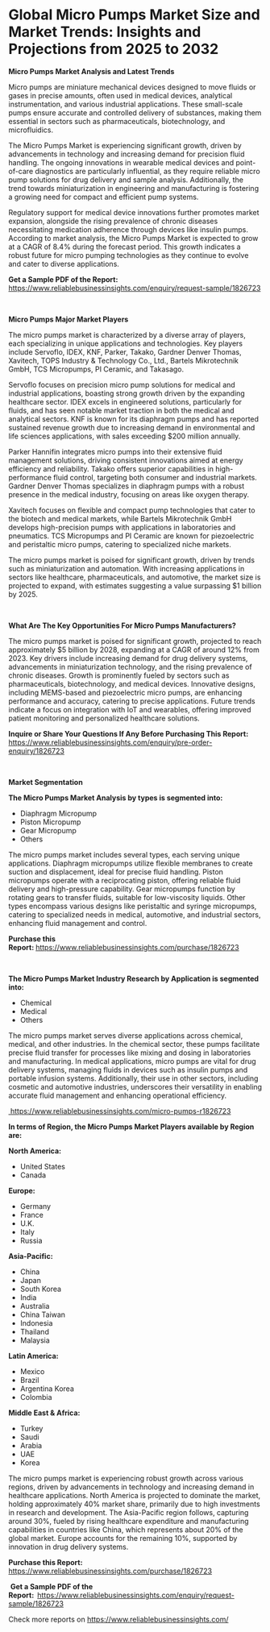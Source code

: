 <p><h1>Global Micro Pumps Market Size and Market Trends: Insights and Projections from 2025 to 2032</h1></p><p><strong>Micro Pumps Market Analysis and Latest Trends</strong></p>
<p><p>Micro pumps are miniature mechanical devices designed to move fluids or gases in precise amounts, often used in medical devices, analytical instrumentation, and various industrial applications. These small-scale pumps ensure accurate and controlled delivery of substances, making them essential in sectors such as pharmaceuticals, biotechnology, and microfluidics.</p><p>The Micro Pumps Market is experiencing significant growth, driven by advancements in technology and increasing demand for precision fluid handling. The ongoing innovations in wearable medical devices and point-of-care diagnostics are particularly influential, as they require reliable micro pump solutions for drug delivery and sample analysis. Additionally, the trend towards miniaturization in engineering and manufacturing is fostering a growing need for compact and efficient pump systems.</p><p>Regulatory support for medical device innovations further promotes market expansion, alongside the rising prevalence of chronic diseases necessitating medication adherence through devices like insulin pumps. According to market analysis, the Micro Pumps Market is expected to grow at a CAGR of 8.4% during the forecast period. This growth indicates a robust future for micro pumping technologies as they continue to evolve and cater to diverse applications.</p></p>
<p><strong>Get a Sample PDF of the Report:&nbsp;</strong> <a href="https://www.reliablebusinessinsights.com/enquiry/request-sample/1826723?utm_campaign=3003&utm_medium=2&utm_source=Github&utm_content=ia&utm_term=09042025&utm_id=micro-pumps">https://www.reliablebusinessinsights.com/enquiry/request-sample/1826723</a></p>
<p>&nbsp;</p>
<p><strong>Micro Pumps Major Market Players</strong></p>
<p><p>The micro pumps market is characterized by a diverse array of players, each specializing in unique applications and technologies. Key players include Servoflo, IDEX, KNF, Parker, Takako, Gardner Denver Thomas, Xavitech, TOPS Industry & Technology Co., Ltd., Bartels Mikrotechnik GmbH, TCS Micropumps, PI Ceramic, and Takasago.</p><p>Servoflo focuses on precision micro pump solutions for medical and industrial applications, boasting strong growth driven by the expanding healthcare sector. IDEX excels in engineered solutions, particularly for fluids, and has seen notable market traction in both the medical and analytical sectors. KNF is known for its diaphragm pumps and has reported sustained revenue growth due to increasing demand in environmental and life sciences applications, with sales exceeding $200 million annually.</p><p>Parker Hannifin integrates micro pumps into their extensive fluid management solutions, driving consistent innovations aimed at energy efficiency and reliability. Takako offers superior capabilities in high-performance fluid control, targeting both consumer and industrial markets. Gardner Denver Thomas specializes in diaphragm pumps with a robust presence in the medical industry, focusing on areas like oxygen therapy.</p><p>Xavitech focuses on flexible and compact pump technologies that cater to the biotech and medical markets, while Bartels Mikrotechnik GmbH develops high-precision pumps with applications in laboratories and pneumatics. TCS Micropumps and PI Ceramic are known for piezoelectric and peristaltic micro pumps, catering to specialized niche markets.</p><p>The micro pumps market is poised for significant growth, driven by trends such as miniaturization and automation. With increasing applications in sectors like healthcare, pharmaceuticals, and automotive, the market size is projected to expand, with estimates suggesting a value surpassing $1 billion by 2025.</p></p>
<p>&nbsp;</p>
<p><strong>What Are The Key Opportunities For Micro Pumps Manufacturers?</strong></p>
<p><p>The micro pumps market is poised for significant growth, projected to reach approximately $5 billion by 2028, expanding at a CAGR of around 12% from 2023. Key drivers include increasing demand for drug delivery systems, advancements in miniaturization technology, and the rising prevalence of chronic diseases. Growth is prominently fueled by sectors such as pharmaceuticals, biotechnology, and medical devices. Innovative designs, including MEMS-based and piezoelectric micro pumps, are enhancing performance and accuracy, catering to precise applications. Future trends indicate a focus on integration with IoT and wearables, offering improved patient monitoring and personalized healthcare solutions.</p></p>
<p><strong>Inquire or Share Your Questions If Any Before Purchasing This Report:</strong> <a href="https://www.reliablebusinessinsights.com/enquiry/pre-order-enquiry/1826723?utm_campaign=3003&utm_medium=2&utm_source=Github&utm_content=ia&utm_term=09042025&utm_id=micro-pumps">https://www.reliablebusinessinsights.com/enquiry/pre-order-enquiry/1826723</a></p>
<p>&nbsp;</p>
<p><strong>Market Segmentation</strong></p>
<p><strong>The Micro Pumps Market Analysis by types is segmented into:</strong></p>
<p><ul><li>Diaphragm Micropump</li><li>Piston Micropump</li><li>Gear Micropump</li><li>Others</li></ul></p>
<p><p>The micro pumps market includes several types, each serving unique applications. Diaphragm micropumps utilize flexible membranes to create suction and displacement, ideal for precise fluid handling. Piston micropumps operate with a reciprocating piston, offering reliable fluid delivery and high-pressure capability. Gear micropumps function by rotating gears to transfer fluids, suitable for low-viscosity liquids. Other types encompass various designs like peristaltic and syringe micropumps, catering to specialized needs in medical, automotive, and industrial sectors, enhancing fluid management and control.</p></p>
<p><strong>Purchase this Report:&nbsp;</strong><a href="https://www.reliablebusinessinsights.com/purchase/1826723?utm_campaign=3003&utm_medium=2&utm_source=Github&utm_content=ia&utm_term=09042025&utm_id=micro-pumps">https://www.reliablebusinessinsights.com/purchase/1826723</a></p>
<p>&nbsp;</p>
<p><strong>The Micro Pumps Market Industry Research by Application is segmented into:</strong></p>
<p><ul><li>Chemical</li><li>Medical</li><li>Others</li></ul></p>
<p><p>The micro pumps market serves diverse applications across chemical, medical, and other industries. In the chemical sector, these pumps facilitate precise fluid transfer for processes like mixing and dosing in laboratories and manufacturing. In medical applications, micro pumps are vital for drug delivery systems, managing fluids in devices such as insulin pumps and portable infusion systems. Additionally, their use in other sectors, including cosmetic and automotive industries, underscores their versatility in enabling accurate fluid management and enhancing operational efficiency.</p></p>
<p><a href="https://www.reliablebusinessinsights.com/micro-pumps-r1826723?utm_campaign=3003&utm_medium=2&utm_source=Github&utm_content=ia&utm_term=09042025&utm_id=micro-pumps">&nbsp;https://www.reliablebusinessinsights.com/micro-pumps-r1826723</a></p>
<p><strong>In terms of Region, the Micro Pumps Market Players available by Region are:</strong></p>
<p>
    <p> <strong> North America: </strong>
        <ul>
            <li>United States</li>
            <li>Canada</li>
        </ul>
        </p> 
    <p> <strong> Europe: </strong>
        <ul>
            <li>Germany</li>
            <li>France</li>
            <li>U.K.</li>
            <li>Italy</li>
            <li>Russia</li>
        </ul>
        </p> 
    <p> <strong> Asia-Pacific: </strong>
        <ul>
            <li>China</li>
            <li>Japan</li>
            <li>South Korea</li>
            <li>India</li>
            <li>Australia</li>
            <li>China Taiwan</li>
            <li>Indonesia</li>
            <li>Thailand</li>
            <li>Malaysia</li>
        </ul>
        </p> 
    <p> <strong> Latin America: </strong>
        <ul>
            <li>Mexico</li>
            <li>Brazil</li>
            <li>Argentina Korea</li>
            <li>Colombia</li>
        </ul>
        </p> 
    <p> <strong> Middle East & Africa: </strong>
        <ul>
            <li>Turkey</li>
            <li>Saudi</li>
            <li>Arabia</li>
            <li>UAE</li>
            <li>Korea</li>
        </ul>
    </p>
    </p>
<p><p>The micro pumps market is experiencing robust growth across various regions, driven by advancements in technology and increasing demand in healthcare applications. North America is projected to dominate the market, holding approximately 40% market share, primarily due to high investments in research and development. The Asia-Pacific region follows, capturing around 30%, fueled by rising healthcare expenditure and manufacturing capabilities in countries like China, which represents about 20% of the global market. Europe accounts for the remaining 10%, supported by innovation in drug delivery systems.</p></p>
<p><strong>Purchase this Report: </strong><a href="https://www.reliablebusinessinsights.com/purchase/1826723?utm_campaign=3003&utm_medium=2&utm_source=Github&utm_content=ia&utm_term=09042025&utm_id=micro-pumps">https://www.reliablebusinessinsights.com/purchase/1826723</a></p>
<p>&nbsp;<strong>Get a Sample PDF of the Report:&nbsp;&nbsp;</strong><a href="https://www.reliablebusinessinsights.com/enquiry/request-sample/1826723?utm_campaign=3003&utm_medium=2&utm_source=Github&utm_content=ia&utm_term=09042025&utm_id=micro-pumps">https://www.reliablebusinessinsights.com/enquiry/request-sample/1826723</a></p>
<p><strong></strong></p>
<p>Check more reports on <a href="https://www.reliablebusinessinsights.com/?utm_campaign=3003&utm_medium=2&utm_source=Github&utm_content=ia&utm_term=09042025&utm_id=micro-pumps">https://www.reliablebusinessinsights.com/</a></p>